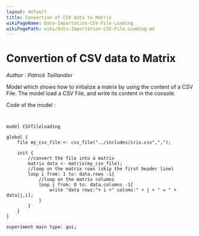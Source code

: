 ```yaml
---
layout: default
title: Convertion of CSV data to Matrix
wikiPageName: Data-Importation-CSV-File-Loading
wikiPagePath: wiki/Data-Importation-CSV-File-Loading.md
---
```


[//]: # (keyword|operator_csv_file)
[//]: # (keyword|type_matrix)
[//]: # (keyword|concept_csv)
[//]: # (keyword|concept_load_file)
# Convertion of CSV data to Matrix


_Author :  Patrick Taillandier_

Model which shows how to initialize a matrix by using the content of a CSV File. The model load a CSV File, and write its content in the console. 


Code of the model : 

```


model CSVfileloading

global {
	file my_csv_file <- csv_file("../includes/iris.csv",",");
	
	init {
		//convert the file into a matrix
		matrix data <- matrix(my_csv_file);
		//loop on the matrix rows (skip the first header line)
		loop i from: 1 to: data.rows -1{
			//loop on the matrix columns
			loop j from: 0 to: data.columns -1{
				write "data rows:"+ i +" colums:" + j + " = " + data[j,i];
			}	
		}		
	}
}

experiment main type: gui;
```
